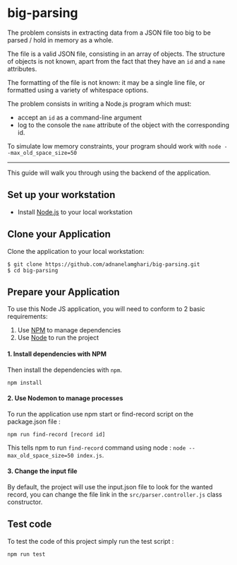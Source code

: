 # big-parsing

The problem consists in extracting data from a JSON file too big to be parsed / hold in memory as a whole.

The file is a valid JSON file, consisting in an array of objects. The structure of objects is not known, apart from the
fact that they have an `id` and a `name` attributes.

The formatting of the file is not known: it may be a single line file, or formatted using a variety of whitespace
options.

The problem consists in writing a Node.js program which must:

- accept an `id` as a command-line argument
- log to the console the `name` attribute of the object with the corresponding id.

To simulate low memory constraints, your program should work with `node --max_old_space_size=50`

---
This guide will walk you through using the backend of the application.

## Set up your workstation

* Install [Node.js](http://nodejs.org) to your local workstation

## Clone your Application

Clone the application to your local workstation:

	$ git clone https://github.com/adnanelamghari/big-parsing.git
	$ cd big-parsing

## Prepare your Application

To use this Node JS application, you will need to conform to 2 basic requirements:

1. Use [NPM](https://npmjs.org/) to manage dependencies
2. Use [Node](https://nodejs.org/en/) to run the project

#### 1. Install dependencies with NPM

Then install the dependencies with `npm`.

	npm install

#### 2. Use Nodemon to manage processes

To run the application use npm start or find-record script on the package.json file :

	npm run find-record [record id]

This tells npm to run `find-record` command using node : `node --max_old_space_size=50 index.js`.

#### 3. Change the input file

By default, the project will use the input.json file to look for the wanted record, you can change the file link in
the `src/parser.controller.js` class constructor.

## Test code

To test the code of this project simply run the test script :

    npm run test